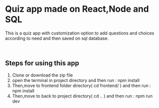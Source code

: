 <h1>Quiz app made on React,Node and SQL</h1>
<p>This is a quiz app with customization option to add questions and choices according to need and then saved on sql database.</p>
<br>
<h2>Steps for using this app</h2>
<ol>
  <li>Clone or download the zip file </li>
  <li>open the terminal in project directory and then run : <bold>npm install</bold></li>
  <li>Then,move to frontend folder directory( cd frontend/ ) and then run : <bold>npm install</bold></li>
  <li>Then,move to back to project directory( cd .. ) and then run : <bold>npm run dev</bold></li>
  
</ol>
